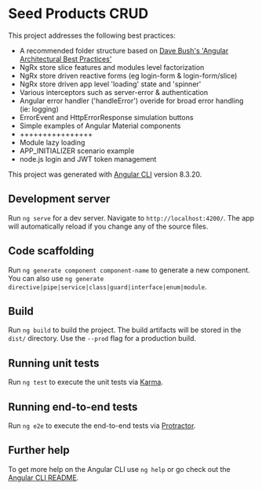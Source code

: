 # Seed Products CRUD

This project addresses the following best practices:

- A recommended folder structure based on [Dave Bush's 'Angular Architectural Best Practices'](https://github.com/DaveMBush/davembush.github.io/blob/source/source/_posts/An-Angular-Application-Architecture-That-Works.md)
- NgRx store slice features and modules level factorization
- NgRx store driven reactive forms (eg login-form & login-form/slice)
- NgRx store driven app level 'loading' state and 'spinner'
- Various interceptors such as server-error & authentication
- Angular error handler ('handleError') overide for broad error handling (ie: logging)
- ErrorEvent and HttpErrorResponse simulation buttons
- Simple examples of Angular Material components
-  ++++++++++++++++
- Module lazy loading
- APP_INITIALIZER scenario example
- node.js login and JWT token management


This project was generated with [Angular CLI](https://github.com/angular/angular-cli) version 8.3.20.

## Development server

Run `ng serve` for a dev server. Navigate to `http://localhost:4200/`. The app will automatically reload if you change any of the source files.

## Code scaffolding

Run `ng generate component component-name` to generate a new component. You can also use `ng generate directive|pipe|service|class|guard|interface|enum|module`.

## Build

Run `ng build` to build the project. The build artifacts will be stored in the `dist/` directory. Use the `--prod` flag for a production build.

## Running unit tests

Run `ng test` to execute the unit tests via [Karma](https://karma-runner.github.io).

## Running end-to-end tests

Run `ng e2e` to execute the end-to-end tests via [Protractor](http://www.protractortest.org/).

## Further help

To get more help on the Angular CLI use `ng help` or go check out the [Angular CLI README](https://github.com/angular/angular-cli/blob/master/README.md).
